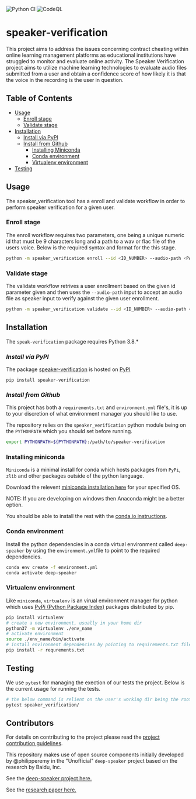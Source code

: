 ![Python CI](https://github.com/OnTrack-UG-Squad/speech_verification_public/workflows/Python%20CI/badge.svg)
![CodeQL](https://github.com/OnTrack-UG-Squad/speech_verification_public/workflows/CodeQL/badge.svg)

# speaker-verification

This project aims to address the issues concerning contract cheating within online learning management platforms as educational institutions have struggled to monitor and evaluate online activity.
The Speaker Verification project aims to utilize machine learning technologies to evaluate audio files submitted from a user and obtain a confidence score of how likely it is that the voice in the recording is the user in question.

## Table of Contents


* [Usage](#usage)
    - [Enroll stage](#enroll-stage)
    - [Validate stage](#validate-stage)
* [Installation](#installation)
    - [Install via PyPI](#install-via-pypi)
    - [Install from Github](#install-from-github)
        - [Installing Miniconda](#installing-miniconda)
        - [Conda environment](#conda-environment)
        - [Virtualenv environment](#virtualenv-environment)
* [Testing](#testing)


## Usage

The speaker_verification tool has a enroll and validate workflow in order to perform speaker verification for a given user.

### Enroll stage

The enroll workflow requires two parameters, one being a unique numeric id that must be 9 characters long and a path to a wav or flac file of the users voice. Below is the required syntax and format for the this stage.

```bash
python -m speaker_verification enroll --id <ID_NUMBER> --audio-path <PATH/TO/FILE>
```

### Validate stage

The validate workflow retrives a user enrollment based on the given id parameter given and then uses the `--audio-path` input to accept an audio file as speaker input to verify against the given user enrollment.

```bash
python -m speaker_verification validate --id <ID_NUMBER> --audio-path <PATH/TO/FILE>
```

## Installation

The `speak-verification` package requires Python 3.8.* 

### _Install via PyPI_

The package [speaker-verification](https://pypi.org/project/speaker-verification/) is hosted on [PyPI](https://pypi.org/)

```
pip install speaker-verification
```

### _Install from Github_

This project has both a `requirements.txt` and `environment.yml` file's, it is up to your discretion of what environment manager you should like to use.

The repository relies on the `speaker_verification` python module being on the `PYTHONPATH` which you should set before running.

```bash
export PYTHONPATH=${PYTHONPATH}:/path/to/speaker-verification
```

### Installing miniconda

`Miniconda` is a minimal install for conda which hosts packages from `PyPi`, `zlib` and other packages outside of the python language.

Download the relevent [miniconda installation here](https://docs.conda.io/en/latest/miniconda.html#linux-installers) for     your specified OS.

NOTE: If you are developing on windows then Anaconda might be a better option.

You should be able to install the rest with the [conda.io instructions](https://conda.io/projects/conda/en/latest/user-guide/install/linux.html).

### Conda environment

Install the python dependencies in a conda virtual environment called `deep-speaker` by using the `environment.yml`file to point to the required dependencies.
 
```bash
conda env create -f environment.yml
conda activate deep-speaker
```

### Virtualenv environment

Like `miniconda`, `virtualenv` is an virual environment manager for python which uses [PyPi (Python Package Index)](https://pypi.org/) packages distributed by pip.

```bash
pip install virtualenv
# create a new environment, usually in your home dir
python37 -m virtualenv ./env_name
# activate environment
source ./env_name/bin/activate
# install environment dependencies by pointing to requirements.txt file
pip install -r requrements.txt
```

## Testing

We use `pytest` for managing the exection of our tests the project. Below is the current usage for running the tests.

```bash
# the below command is relient on the user's working dir being the root of the project.
pytest speaker_verification/
```

## Contributors

For details on contributing to the project please read the [project contribution guidelines](.github/CONTRIBUTING.md).

This repository makes use of open source components initially developed by @philipperemy in the "Unofficial" `deep-speaker` project based on the research by Baidu, Inc. 

See the [deep-speaker project here.](https://github.com/philipperemy/deep-speaker)

See the [research paper here.](https://arxiv.org/pdf/1705.02304.pdf)
